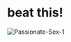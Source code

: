 # beat this!

![Passionate-Sex-1](https://github.com/user-attachments/assets/b6cff711-0fe5-40b0-83a7-d4754b1a4002)

